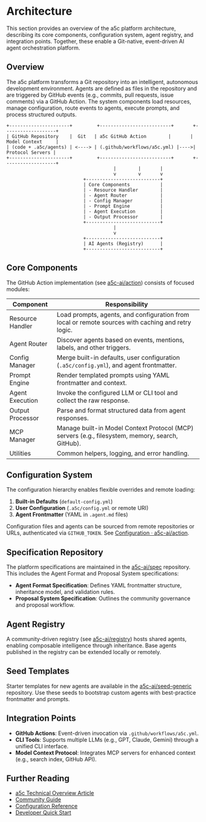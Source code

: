 # Architecture

This section provides an overview of the a5c platform architecture, describing its core components, configuration system, agent registry, and integration points. Together, these enable a Git-native, event-driven AI agent orchestration platform.

## Overview

The a5c platform transforms a Git repository into an intelligent, autonomous development environment. Agents are defined as files in the repository and are triggered by GitHub events (e.g., commits, pull requests, issue comments) via a GitHub Action. The system components load resources, manage configuration, route events to agents, execute prompts, and process structured outputs.

```text
+----------------------+         +--------------------------+       +-------------------+
| GitHub Repository    |  Git   | a5c GitHub Action        |       | Model Context     |
| (code + .a5c/agents) | <----> | (.github/workflows/a5c.yml) |---->| Protocol Servers |
+----------------------+         +--------------------------+       +-------------------+
                                       |        |       |
                                       v        v       v
                            +---------------------------+
                            | Core Components           |
                            | - Resource Handler        |
                            | - Agent Router            |
                            | - Config Manager          |
                            | - Prompt Engine           |
                            | - Agent Execution         |
                            | - Output Processor        |
                            +---------------------------+
                                       |
                                       v
                            +---------------------------+
                            | AI Agents (Registry)      |
                            +---------------------------+
```

## Core Components

The GitHub Action implementation (see [a5c-ai/action](https://github.com/a5c-ai/action)) consists of focused modules:

| Component            | Responsibility                                                 |
|----------------------|----------------------------------------------------------------|
| Resource Handler     | Load prompts, agents, and configuration from local or remote sources with caching and retry logic. |
| Agent Router         | Discover agents based on events, mentions, labels, and other triggers. |
| Config Manager       | Merge built-in defaults, user configuration (`.a5c/config.yml`), and agent frontmatter. |
| Prompt Engine        | Render templated prompts using YAML frontmatter and context.   |
| Agent Execution      | Invoke the configured LLM or CLI tool and collect the raw response. |
| Output Processor     | Parse and format structured data from agent responses.         |
| MCP Manager          | Manage built-in Model Context Protocol (MCP) servers (e.g., filesystem, memory, search, GitHub). |
| Utilities            | Common helpers, logging, and error handling.                   |

## Configuration System

The configuration hierarchy enables flexible overrides and remote loading:

1. **Built-in Defaults** (`default-config.yml`)
2. **User Configuration** (`.a5c/config.yml` or remote URI)
3. **Agent Frontmatter** (YAML in `.agent.md` files)

Configuration files and agents can be sourced from remote repositories or URLs, authenticated via `GITHUB_TOKEN`. See [Configuration · a5c-ai/action](https://github.com/a5c-ai/action#flexible-configuration).

## Specification Repository

The platform specifications are maintained in the [a5c-ai/spec](https://github.com/a5c-ai/spec) repository. This includes the Agent Format and Proposal System specifications:

- **Agent Format Specification**: Defines YAML frontmatter structure, inheritance model, and validation rules.
- **Proposal System Specification**: Outlines the community governance and proposal workflow.

## Agent Registry

A community-driven registry (see [a5c-ai/registry](https://github.com/a5c-ai/registry)) hosts shared agents, enabling composable intelligence through inheritance. Base agents published in the registry can be extended locally or remotely.

## Seed Templates

Starter templates for new agents are available in the [a5c-ai/seed-generic](https://github.com/a5c-ai/seed-generic) repository. Use these seeds to bootstrap custom agents with best-practice frontmatter and prompts.

## Integration Points

- **GitHub Actions**: Event-driven invocation via `.github/workflows/a5c.yml`.
- **CLI Tools**: Supports multiple LLMs (e.g., GPT, Claude, Gemini) through a unified CLI interface.
- **Model Context Protocol**: Integrates MCP servers for enhanced context (e.g., search index, GitHub API).

## Further Reading

- [a5c Technical Overview Article](articles/!a5c-technical-overview.md)
- [Community Guide](community.md)
- [Configuration Reference](format.md)
- [Developer Quick Start](start_here.md)
